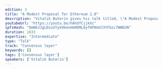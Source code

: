 ```yaml
---
edition: 3
title: "A Modest Proposal for Ethereum 2.0"
description: "Vitalik Buterin gives his talk titled, \"A Modest Proposal for Ethereum 2.0\""
youtubeUrl: "https://youtu.be/hAhUfCjjkXc"
ipfsHash: "QmNbJJgLDsuVYyk9kmxHm9DML6yfHPAkHJ3YFGzc7WWEGN"
duration: 1833
expertise: "Intermediate"
type: "Talk"
track: "Consensus layer"
keywords: []
tags: ['Consensus layer']
speakers: ['Vitalik Buterin']
---
```

